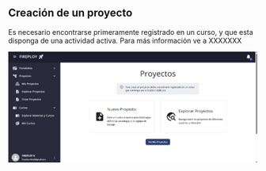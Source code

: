 ## Creación de un proyecto

Es necesario encontrarse primeramente registrado en un curso, y que esta disponga de una actividad activa. Para más información ve a XXXXXXX

![alt text](image.png)

